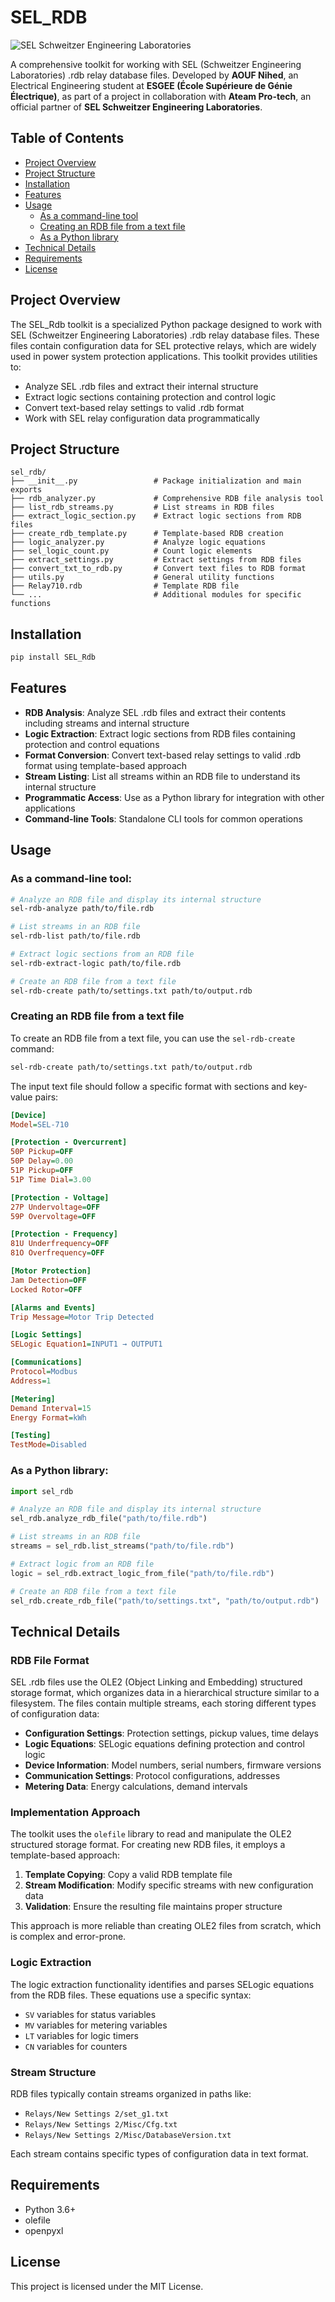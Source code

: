 # SEL_RDB

![SEL Schweitzer Engineering Laboratories](https://www.selinc.com/images/logos/sel-logo.svg)

A comprehensive toolkit for working with SEL (Schweitzer Engineering Laboratories) .rdb relay database files.
Developed by **AOUF Nihed**, an Electrical Engineering student at **ESGEE (École Supérieure de Génie Électrique)**, as part of a project in collaboration with **Ateam Pro-tech**, an official partner of **SEL Schweitzer Engineering Laboratories**.

## Table of Contents

- [Project Overview](#project-overview)
- [Project Structure](#project-structure)
- [Installation](#installation)
- [Features](#features)
- [Usage](#usage)
  - [As a command-line tool](#as-a-command-line-tool)
  - [Creating an RDB file from a text file](#creating-an-rdb-file-from-a-text-file)
  - [As a Python library](#as-a-python-library)
- [Technical Details](#technical-details)
- [Requirements](#requirements)
- [License](#license)

## Project Overview

The SEL_Rdb toolkit is a specialized Python package designed to work with SEL (Schweitzer Engineering Laboratories) .rdb relay database files. These files contain configuration data for SEL protective relays, which are widely used in power system protection applications.
This toolkit provides utilities to:
- Analyze SEL .rdb files and extract their internal structure
- Extract logic sections containing protection and control logic
- Convert text-based relay settings to valid .rdb format
- Work with SEL relay configuration data programmatically

## Project Structure

```
sel_rdb/
├── __init__.py                 # Package initialization and main exports
├── rdb_analyzer.py             # Comprehensive RDB file analysis tool
├── list_rdb_streams.py         # List streams in RDB files
├── extract_logic_section.py    # Extract logic sections from RDB files
├── create_rdb_template.py      # Template-based RDB creation
├── logic_analyzer.py           # Analyze logic equations
├── sel_logic_count.py          # Count logic elements
├── extract_settings.py         # Extract settings from RDB files
├── convert_txt_to_rdb.py       # Convert text files to RDB format
├── utils.py                    # General utility functions
├── Relay710.rdb                # Template RDB file
└── ...                         # Additional modules for specific functions
```

## Installation

```bash
pip install SEL_Rdb
```

## Features

- **RDB Analysis**: Analyze SEL .rdb files and extract their contents including streams and internal structure
- **Logic Extraction**: Extract logic sections from RDB files containing protection and control equations
- **Format Conversion**: Convert text-based relay settings to valid .rdb format using template-based approach
- **Stream Listing**: List all streams within an RDB file to understand its internal structure
- **Programmatic Access**: Use as a Python library for integration with other applications
- **Command-line Tools**: Standalone CLI tools for common operations

## Usage

### As a command-line tool:

```bash
# Analyze an RDB file and display its internal structure
sel-rdb-analyze path/to/file.rdb

# List streams in an RDB file
sel-rdb-list path/to/file.rdb

# Extract logic sections from an RDB file
sel-rdb-extract-logic path/to/file.rdb

# Create an RDB file from a text file
sel-rdb-create path/to/settings.txt path/to/output.rdb
```

### Creating an RDB file from a text file

To create an RDB file from a text file, you can use the `sel-rdb-create` command:

```bash
sel-rdb-create path/to/settings.txt path/to/output.rdb
```

The input text file should follow a specific format with sections and key-value pairs:

```ini
[Device]
Model=SEL-710

[Protection - Overcurrent]
50P Pickup=OFF
50P Delay=0.00
51P Pickup=OFF
51P Time Dial=3.00

[Protection - Voltage]
27P Undervoltage=OFF
59P Overvoltage=OFF

[Protection - Frequency]
81U Underfrequency=OFF
81O Overfrequency=OFF

[Motor Protection]
Jam Detection=OFF
Locked Rotor=OFF

[Alarms and Events]
Trip Message=Motor Trip Detected

[Logic Settings]
SELogic Equation1=INPUT1 → OUTPUT1

[Communications]
Protocol=Modbus
Address=1

[Metering]
Demand Interval=15
Energy Format=kWh

[Testing]
TestMode=Disabled
```

### As a Python library:

```python
import sel_rdb

# Analyze an RDB file and display its internal structure
sel_rdb.analyze_rdb_file("path/to/file.rdb")

# List streams in an RDB file
streams = sel_rdb.list_streams("path/to/file.rdb")

# Extract logic from an RDB file
logic = sel_rdb.extract_logic_from_file("path/to/file.rdb")

# Create an RDB file from a text file
sel_rdb.create_rdb_file("path/to/settings.txt", "path/to/output.rdb")
```

## Technical Details

### RDB File Format

SEL .rdb files use the OLE2 (Object Linking and Embedding) structured storage format, which organizes data in a hierarchical structure similar to a filesystem. The files contain multiple streams, each storing different types of configuration data:
- **Configuration Settings**: Protection settings, pickup values, time delays
- **Logic Equations**: SELogic equations defining protection and control logic
- **Device Information**: Model numbers, serial numbers, firmware versions
- **Communication Settings**: Protocol configurations, addresses
- **Metering Data**: Energy calculations, demand intervals

### Implementation Approach

The toolkit uses the `olefile` library to read and manipulate the OLE2 structured storage format. For creating new RDB files, it employs a template-based approach:
1. **Template Copying**: Copy a valid RDB template file
2. **Stream Modification**: Modify specific streams with new configuration data
3. **Validation**: Ensure the resulting file maintains proper structure

This approach is more reliable than creating OLE2 files from scratch, which is complex and error-prone.

### Logic Extraction

The logic extraction functionality identifies and parses SELogic equations from the RDB files. These equations use a specific syntax:
- `SV` variables for status variables
- `MV` variables for metering variables
- `LT` variables for logic timers
- `CN` variables for counters

### Stream Structure

RDB files typically contain streams organized in paths like:
- `Relays/New Settings 2/set_g1.txt`
- `Relays/New Settings 2/Misc/Cfg.txt`
- `Relays/New Settings 2/Misc/DatabaseVersion.txt`

Each stream contains specific types of configuration data in text format.

## Requirements

- Python 3.6+
- olefile
- openpyxl

## License

This project is licensed under the MIT License.
